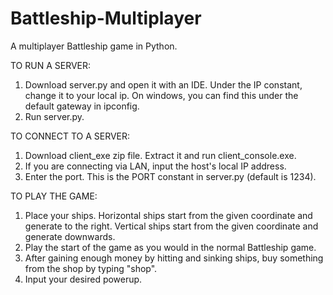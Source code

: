 # Battleship-Multiplayer

A multiplayer Battleship game in Python.

TO RUN A SERVER:
1. Download server.py and open it with an IDE. Under the IP constant, change it to your local ip. On windows, you can find this under the default gateway in ipconfig.
2. Run server.py.

TO CONNECT TO A SERVER:
1. Download client_exe zip file. Extract it and run client_console.exe.
2. If you are connecting via LAN, input the host's local IP address.
3. Enter the port. This is the PORT constant in server.py (default is 1234).

TO PLAY THE GAME:
1. Place your ships. Horizontal ships start from the given coordinate and generate to the right. Vertical ships start from the given coordinate and generate downwards.
2. Play the start of the game as you would in the normal Battleship game.
3. After gaining enough money by hitting and sinking ships, buy something from the shop by typing "shop".
4. Input your desired powerup.

